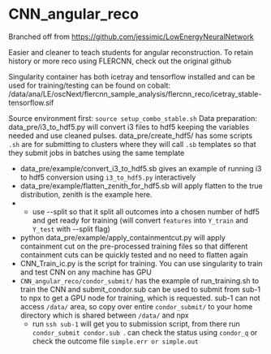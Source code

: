 # CNN_angular_reco

Branched off from https://github.com/jessimic/LowEnergyNeuralNetwork

Easier and cleaner to teach students for angular reconstruction. To retain history or more reco using FLERCNN, check out the original github 

Singularity container has both icetray and tensorflow installed and can be used for training/testing can be found on cobalt: /data/ana/LE/oscNext/flercnn_sample_analysis/flercnn_reco/icetray_stable-tensorflow.sif

Source environment first:
```source setup_combo_stable.sh```
Data preparation:
data_pre/i3_to_hdf5.py will convert i3 files to hdf5 keeping the variables needed and use cleaned pulses. 
data_pre/create_hdf5/ has some scripts ```.sh``` are for submitting to clusters where they will call ```.sb``` templates so that they submit jobs in batches using the same template
* data_pre/example/convert_i3_to_hdf5.sb gives an example of running i3 to hdf5 conversion using ```i3_to_hdf5.py``` interactively
* data_pre/example/flatten_zenith_for_hdf5.sb will apply flatten to the true distribution, zenith is the example here.
* * use --split so that it split all outcomes into a chosen number of hdf5 and get ready for training (will convert ```features``` into ```Y_train``` and ```Y_test``` with --split flag)
* python data_pre/example/apply_containmentcut.py will apply containment cut on the pre-processed training files so that different containment cuts can be quickly tested and no need to flatten again
* CNN_Train_ic.py is the script for training. You can use singularity to train and test CNN on any machine has GPU
* ```CNN_angular_reco/condor_submit/``` has the example of run_training.sh to train the CNN and submit_condor.sub can be used to submit from sub-1 to npx to get a GPU node for training, which is requested. sub-1 can not access ```/data/``` area, so copy over entire ```condor_submit/``` to your home directory which is shared between ```/data/``` and npx
   * run ```ssh sub-1``` will get you to submission script, from there run ```condor_submit condor.sub ```. can check the status using ```condor_q``` or check the outcome file ```simple.err or simple.out```
   

